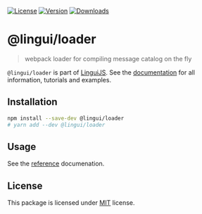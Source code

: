 [![License][badge-license]][license]
[![Version][badge-version]][package]
[![Downloads][badge-downloads]][package]

# @lingui/loader

> webpack loader for compiling message catalog on the fly

`@lingui/loader` is part of [LinguiJS][linguijs]. See the
[documentation][documentation] for all information, tutorials and examples.

## Installation

```sh
npm install --save-dev @lingui/loader
# yarn add --dev @lingui/loader
```

## Usage

See the [reference][reference] documenation.

## License

This package is licensed under [MIT][license] license.

[license]: https://github.com/lingui/js-lingui/blob/master/LICENSE
[linguijs]: https://github.com/lingui/js-lingui
[documentation]: https://lingui.js.org/
[reference]: https://lingui.js.org/ref/loader.html
[package]: https://www.npmjs.com/package/@lingui/loader
[badge-downloads]: https://img.shields.io/npm/dw/@lingui/loader.svg
[badge-version]: https://img.shields.io/npm/v/@lingui/loader.svg
[badge-license]: https://img.shields.io/npm/l/@lingui/loader.svg
